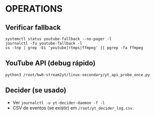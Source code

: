 # OPERATIONS

## Verificar fallback

```
systemctl status youtube-fallback --no-pager -l
journalctl -fu youtube-fallback -l
ss -tnp | grep -Ei 'youtube|rtmps|ffmpeg' || pgrep -fa ffmpeg
```

## YouTube API (debug rápido)

```
python3 /root/bwb-stream2yt/linux-secondary/yt_api_probe_once.py
```

## Decider (se usado)

- Ver `journalctl -u yt-decider-daemon -f -l`
- CSV de eventos (se existir) em `/root/yt_decider_log.csv`.
